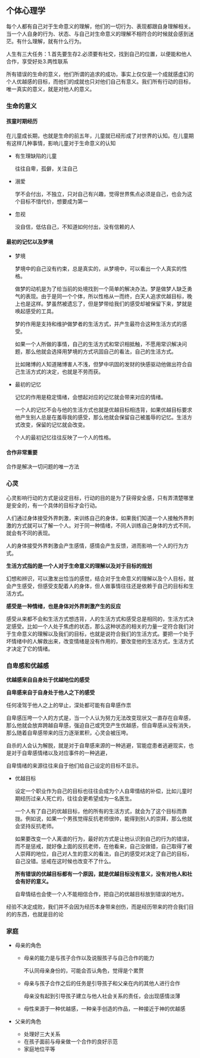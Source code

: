 ## 个体心理学

每个人都有自己对于生命意义的理解，他们的一切行为、表现都跟自身理解相关。当一个人自身的行为、状态、与自己对生命意义的理解不相符合的时候就会感到迷茫。有什么理解，就有什么行为。

人生有三大任务：1.首先要生存2.必须要有社交，找到自己的位置，以便能和他人合作，享受好处3.两性联系

所有错误的生命的意义，他们所谓的追求的成功，事实上仅仅是一个成就感虚幻的个人优越感的目标，而他们的成就也只对他们自己有意义。我们所有行动的目标，唯一真实的意义，就是对他人的意义。

### 生命的意义

#### 孩童时期经历

在儿童成长期，也就是生命的前五年，儿童就已经形成了对世界的认知。在儿童期有这样几种事情，影响儿童对于生命意义的认知

- 有生理缺陷的儿童

  往往自卑，孤僻，关注自己

- 溺爱

  学不会付出，不独立，只对自己有兴趣，觉得世界焦点必须是自己，也会为这个目标不惜代价，想要成为第一

- 忽视

  没自信，低估自己，不知道如何付出，没有信赖的人

#### 最初的记忆以及梦境

- 梦境

  梦境中的自己没有约束，总是真实的，从梦境中，可以看出一个人真实的性格。

  做梦的动机是为了给当前的处境找到一个简单的解决办法。梦是做梦人缺乏勇气的表现。由于是同一个个体，所以性格从一而终，白天人追求优越目标，晚上也是这样。梦虽然被遗忘了，但是梦带给我们的感受却被保留下来，梦就是唤起感受的工具。

  梦的作用是支持和维护做梦者的生活方式，并产生最符合这种生活方式的感受。

  如果一个人所做的事情，自己的生活方式和常识相抵触，不愿用常识解决问题，那么他就会选择用梦境的方式巩固自己的看法，自己的生活方式。

  比如赌博的人知道赌博害人不浅，但梦中巩固的发财的快感驱动他做出符合自己生活方式的决定，也就是不劳而获。

- 最初的记忆

  记忆的作用是稳定情绪，会想起对应的记忆就会带来对应的情绪。
  
  一个人的记忆不会与他的生活方式也就是优越目标相违背，如果优越目标要求他产生别人总是在羞辱我的感受，那么他就会保留自己被羞辱的记忆。生活方式改变，保留的记忆就会改变。
  
  个人的最初记忆往往反映了一个人的性格。
  
  

#### 合作非常重要

合作是解决一切问题的唯一方法

### 心灵

心灵影响行动的方式是设定目标，行动的目的是为了获得安全感，只有弄清楚哪里是安全的，有一个具体的目标才会行动。

人们通过身体接受外界刺激，来训练自己的身体，如果我们知道一个人接触外界刺激的方式就可以了解一个人。对于同一种情绪，不同人训练自己身体的方式不同，就会有不同的表现。

人的身体接受外界刺激会产生感情，感情会产生反馈，进而影响一个人的行为方式。

**生活方式指的是一个人对于生命意义的理解以及对于目标的规划**

幻想和辨识，可以激发出恰当的感觉，结合对于生命意义的理解以及个人目标，就会产生感受，但感受支配着人的身体，但人做事情往往还是依赖于自己的目标和生活方式。

**感受是一种情绪，也是身体对外界刺激产生的反应**

感受从来都不会和生活方式想违背，人的生活方式和感受总是相同的，生活方式决定感受。比如一个人处于焦虑的状态，那么这种状态的相关的力量一定符合我们对于生命意义的理解以及我们的目标，也就是说符合我们的生活方式。要把一个处于坏情绪中的人解救出来，改变情绪是没有作用的，要改变他的生活方式，生活方式才决定了它的情绪。

### 自卑感和优越感

**优越感来自自身处于优越地位的感受**

**自卑感来自于自身处于他人之下的感受**

任何凌驾于他人之上的举止，深处都可能有自卑感作祟

自卑感压垮一个人的方式是，当一个人认为努力无法改变现状又一直存在自卑感，那么他就会放弃跨越自卑感，强迫自己或凭空产生优越感，但自卑感从没有消失，那么随着自卑感带来的压力逐渐累积，心灵会被压垮。

自杀的人会认为解脱，就是对于自卑感来源的一种逃避，官能症患者逃避现实，也是对于自卑感情绪以及对应事件的一种逃避，

自卑情绪的来源往往来自于他们给自己设定的目标不显示。

- 优越目标

  设定一个职业作为自己的目标也往往会成为个人自卑情结的补偿，比如儿童时期经历过亲人死亡的，往往会更希望成为一名医生。

  一个人有了自己的优越目标，他的所有的生活方式，就会为了这个目标而靠拢。例如说，如果一个男孩觉得反抗老师很帅，能得到别人的崇拜，那么他就会坚持反抗老师。

  如果要改变一个人离谱的行为，最好的方式是让他认识到自己的行为的错误，而不是惩戒，就好像上面的反抗老师，在他看来，自己没做错，自己取得了被人崇拜的地位，自己对人生的意义的看法，自己的感受对决定了自己的目标，自己没错。惩戒在这时候也改变不了什么。

  **所有错误的优越目标都有一个原因，就是优越目标没有意义，没有对他人和社会有好的意义。**
  
  自卑情结也会使一个人不能相信合作，把自己的优越目标放到错误的地方。

经验不决定成败，我们并不会因为经历本身带来创伤，而是经历带来的符合我们目的的东西，也就是目的论

### 家庭

- 母亲的角色

  - 母亲的能力是与孩子合作以及说服孩子与自己合作的能力

    不认同母亲身份的，可能会否认角色，觉得是个累赘

  - 母亲与孩子合作之后的任务是引导孩子和父亲在内的其他人进行合作

    母亲没有起到引导孩子建立与他人社会关系的责任，会出现感情淡薄

  - 母性来源于一种优越感，一种亲手创造的作品，一种接近于神的优越感

- 父亲的角色

  - 处理好三大关系
  - 在孩子面前与母亲做一个合作的良好示范
  - 家庭地位平等

